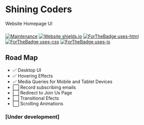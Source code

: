 # Shining Coders
Website Homepage UI
###
[![Maintenance](https://img.shields.io/badge/Maintained%3F-yes-green.svg)](https://github.com/shiningcoders/shiningcoders.com/graphs/commit-activity)
[![Website shields.io](https://img.shields.io/website-up-down-green-red/http/shields.io.svg)](https://shiningcoders.github.io/shiningcoders.com/)
[![ForTheBadge uses-html](http://ForTheBadge.com/images/badges/uses-html.svg)](https://shiningcoders.github.io/shiningcoders.com/)
[![ForTheBadge uses-css](http://ForTheBadge.com/images/badges/uses-css.svg)](https://shiningcoders.github.io/shiningcoders.com/)
[![ForTheBadge uses-js](http://ForTheBadge.com/images/badges/uses-js.svg)](https://shiningcoders.github.io/shiningcoders.com/)

## Road Map

- ✅ Desktop UI
- ✅ Hovering Effects
- ✅ Media Queries for Mobile and Tablet Devices
- ⬜ Record subscribing emails
- ⬜ Redirect to Join Us Page
- ⬜ Transitional Efects
- ⬜ Scrolling Animations

### [Under development]
